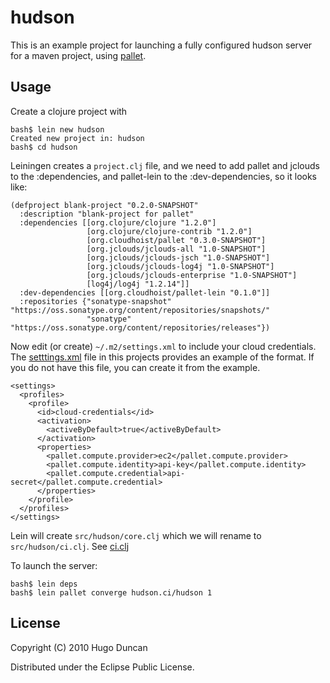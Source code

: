 # hudson

This is an example project for launching a fully configured hudson server for a
maven project, using [pallet](http://github.com/hugoduncan/pallet).

## Usage

Create a clojure project with

    bash$ lein new hudson
    Created new project in: hudson
    bash$ cd hudson

Leiningen creates a `project.clj` file, and we need to add pallet and jclouds to
the :dependencies, and pallet-lein to the :dev-dependencies, so it looks like:

    (defproject blank-project "0.2.0-SNAPSHOT"
      :description "blank-project for pallet"
      :dependencies [[org.clojure/clojure "1.2.0"]
                     [org.clojure/clojure-contrib "1.2.0"]
                     [org.cloudhoist/pallet "0.3.0-SNAPSHOT"]
                     [org.jclouds/jclouds-all "1.0-SNAPSHOT"]
                     [org.jclouds/jclouds-jsch "1.0-SNAPSHOT"]
                     [org.jclouds/jclouds-log4j "1.0-SNAPSHOT"]
                     [org.jclouds/jclouds-enterprise "1.0-SNAPSHOT"]
                     [log4j/log4j "1.2.14"]]
      :dev-dependencies [[org.cloudhoist/pallet-lein "0.1.0"]]
      :repositories {"sonatype-snapshot" "https://oss.sonatype.org/content/repositories/snapshots/"
                     "sonatype" "https://oss.sonatype.org/content/repositories/releases"})


Now edit (or create) `~/.m2/settings.xml` to include your cloud credentials. The
[setttings.xml](http://github.com/hugoduncan/pallet-examples/blob/master/blank-project/settings.xml)
file in this projects provides an example of the format.  If you do not have
this file, you can create it from the example.

    <settings>
      <profiles>
        <profile>
          <id>cloud-credentials</id>
          <activation>
            <activeByDefault>true</activeByDefault>
          </activation>
          <properties>
            <pallet.compute.provider>ec2</pallet.compute.provider>
            <pallet.compute.identity>api-key</pallet.compute.identity>
            <pallet.compute.credential>api-secret</pallet.compute.credential>
          </properties>
        </profile>
      </profiles>
    </settings>

Lein will create `src/hudson/core.clj` which we will rename to `src/hudson/ci.clj`.
See [ci.clj](http://github.com/hugoduncan/pallet-examples/blob/master/hudson/src/hudson/ci.clj)


To launch the server:

    bash$ lein deps
    bash$ lein pallet converge hudson.ci/hudson 1



## License

Copyright (C) 2010 Hugo Duncan

Distributed under the Eclipse Public License.
